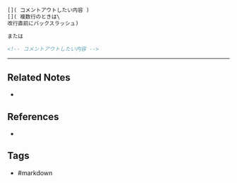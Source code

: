 ```md
[]( コメントアウトしたい内容 )
[]( 複数行のときは\
改行直前にバックスラッシュ)

または

<!-- コメントアウトしたい内容 -->
```

---
## Related Notes
- 

## References
- 

## Tags
- #markdown 